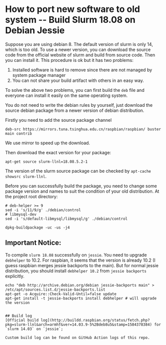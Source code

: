 # How to port new software to old system -- Build Slurm 18.08 on Debian Jessie

Suppose you are using debian 8. The default version of slurm is only 14, which is too old. To use a newer version, you can download the source code from 
the official website of slurm and build from source code. Then you can install it. This procedure is ok but it has two problems:

1. Installed software is hard to remove since there are not managed by system package manager
1. You can not share your build artifact with others in an easy way.

To solve the above two problems, you can first build the `deb` file and everyone can install it easily on the same operating system.

You do not need to write the debian rules by yourself, just download the source debian package from a newer version of debian distribution.

Firstly you need to add the source package channel

```
deb-src https://mirrors.tuna.tsinghua.edu.cn/raspbian/raspbian/ buster main contrib
```
We use mirror to speed up the download.

Then download the exact version for your package:
```shell
apt-get source slurm-llnl=18.08.5.2-1
```

The version of the slurm source package can be checked by `apt-cache showsrc slurm-llnl`.

Before you can successfully build the package, you need to change some package version and names to suit the condition of your old distribution. At the project root directory:
```
# deb-helper >= 9
sed -i 's/11/9/g' ./debian/control
# libmysql-dev
sed -i 's/default-libmysql/libmysql/g' ./debian/control
```

```shell
dpkg-buildpackage -uc -us -j4
```

## Important Notice:
   To compile `slurm 18.08` successfully on `jessie`. You need to upgrade `debhelper` to 10.2. For raspbian, it seems that the version is already 10.2 (I guess raspbian merges jessie backports to the main).
   But for normal jessie distribution, you should install `debhelper 10.2` from `jessie backports` explicitly.
```shell
echo "deb http://archive.debian.org/debian jessie-backports main" > /etc/apt/sources.list.d/jessie-backports.list
apt-get -o Acquire::Check-Valid-Until=false update
apt-get install -t jessie-backports install debhelper # will upgrade the version
```
```

## Build log
[Official build log](http://buildd.raspbian.org/status/fetch.php?pkg=slurm-llnl&arch=armhf&ver=14.03.9-5%2Bdeb8u5&stamp=1584378384) for `slurm 14.03` on `jessie`;

Custom build log can be found on GitHub Action logs of this repo.
